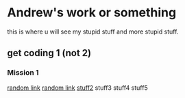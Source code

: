 # Andrew's work or something

this is where u will see my stupid stuff and more stupid stuff.

## get coding 1 (not 2)

### Mission 1

[random link](mission1.html)
[random link](mission1.html)
[stuff2](totallysafesite.com)
stuff3
stuff4
stuff5

